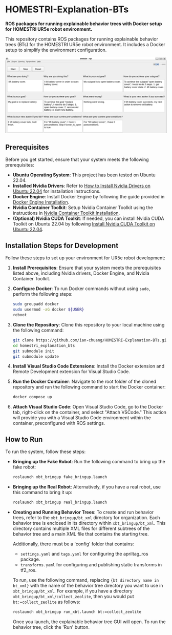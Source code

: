 # HOMESTRI-Explanation-BTs

**ROS packages for running explainable behavior trees with Docker setup for HOMESTRI UR5e robot environment.**

This repository contains ROS packages for running explainable behavior trees (BTs) for the HOMESTRI UR5e robot environment. It includes a Docker setup to simplify the environment configuration.

![Avoiding Obstacles](xbt.png)

## Prerequisites

Before you get started, ensure that your system meets the following prerequisites:

- **Ubuntu Operating System**: This project has been tested on Ubuntu 22.04.
- **Installed Nvidia Drivers**: Refer to [How to Install Nvidia Drivers on Ubuntu 22.04](https://linuxconfig.org/how-to-install-the-nvidia-drivers-on-ubuntu-22-04) for installation instructions.
- **Docker Engine**: Install Docker Engine by following the guide provided in [Docker Engine Installation](https://docs.docker.com/engine/install/ubuntu/).
- **Nvidia Container Toolkit**: Setup Nvidia Container Toolkit using the instructions in [Nvidia Container Toolkit Installation](https://docs.nvidia.com/datacenter/cloud-native/container-toolkit/latest/install-guide.html#setting-up-nvidia-container-toolkit).
- **(Optional) Nvidia CUDA Toolkit**: If needed, you can install Nvidia CUDA Toolkit on Ubuntu 22.04 by following [Install Nvidia CUDA Toolkit on Ubuntu 22.04](https://installati.one/install-nvidia-cuda-toolkit-ubuntu-22-04/).

## Installation Steps for Development

Follow these steps to set up your environment for UR5e robot development:

1. **Install Prerequisites**: Ensure that your system meets the prerequisites listed above, including Nvidia drivers, Docker Engine, and Nvidia Container Toolkit.

2. **Configure Docker**: To run Docker commands without using `sudo`, perform the following steps:

    ```bash
    sudo groupadd docker
    sudo usermod -aG docker ${USER}
    reboot
    ```

3. **Clone the Repository**: Clone this repository to your local machine using the following command:

    ```bash
    git clone https://github.com/ian-chuang/HOMESTRI-Explanation-BTs.git homestri_explanation_bts
    cd homestri_explanation_bts
    git submodule init
    git submodule update
    ```

4. **Install Visual Studio Code Extensions**: Install the Docker extension and Remote Development extension for Visual Studio Code.

5. **Run the Docker Container**: Navigate to the root folder of the cloned repository and run the following command to start the Docker container:

    ```bash
    docker compose up
    ```

6. **Attach Visual Studio Code**: Open Visual Studio Code, go to the Docker tab, right-click on the container, and select "Attach VSCode." This action will provide you with a Visual Studio Code environment within the container, preconfigured with ROS settings.

## How to Run

To run the system, follow these steps:

- **Bringing up the Fake Robot**: Run the following command to bring up the fake robot:

    ```bash
    roslaunch xbt_bringup fake_bringup.launch
    ```

- **Bringing up the Real Robot**: Alternatively, if you have a real robot, use this command to bring it up:

    ```bash
    roslaunch xbt_bringup real_bringup.launch
    ```

- **Creating and Running Behavior Trees**: To create and run behavior trees, refer to the `xbt_bringup/bt_xml` directory for organization. Each behavior tree is enclosed in its directory within `xbt_bringup/bt_xml`. This directory contains multiple XML files for different subtrees of the behavior tree and a main XML file that contains the starting tree.

    Additionally, there must be a 'config' folder that contains:
    - `settings.yaml` and `tags.yaml` for configuring the apriltag_ros package.
    - `transforms.yaml` for configuring and publishing static transforms in tf2_ros.

    To run, use the following command, replacing `{bt directory name in bt_xml}` with the name of the behavior tree directory you want to use in `xbt_bringup/bt_xml`. For example, if you have a directory `xbt_bringup/bt_xml/collect_zeolite`, then you would put `bt:=collect_zeolite` as follows:

    ```bash
    roslaunch xbt_bringup run_xbt.launch bt:=collect_zeolite
    ```

    Once you launch, the explainable behavior tree GUI will open. To run the behavior tree, click the 'Run' button.
